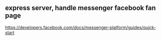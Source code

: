 ## express server, handle messenger facebook fan page

https://developers.facebook.com/docs/messenger-platform/guides/quick-start
